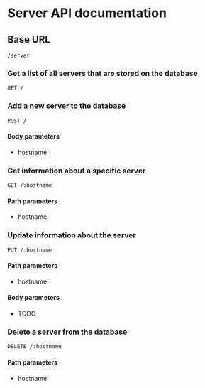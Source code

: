 # Server API documentation


## Base URL
    /server

### Get a list of all servers that are stored on the database
`GET /`


### Add a new server to the database
`POST /`
#### Body parameters
- hostname:


### Get information about a specific server
`GET /:hostname`
#### Path parameters
- hostname:


### Update information about the server
`PUT /:hostname`
#### Path parameters
- hostname:
#### Body parameters
- TODO


### Delete a server from the database
`DELETE /:hostname`
#### Path parameters
- hostname: